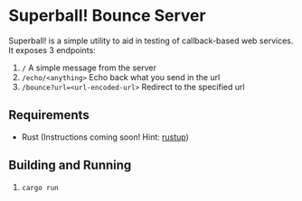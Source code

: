 # Superball! Bounce Server

Superball! is a simple utility to aid in testing of callback-based web services.
It exposes 3 endpoints:

1. `/` A simple message from the server
1. `/echo/<anything>` Echo back what you send in the url
1. `/bounce?url=<url-encoded-url>` Redirect to the specified url

## Requirements

- Rust (Instructions coming soon! Hint: [rustup])

## Building and Running

1. `cargo run`

[rustup]: https://www.rustup.rs/